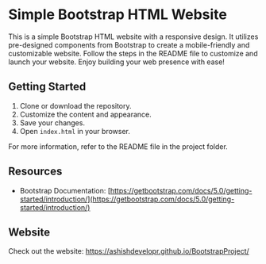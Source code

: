 # Simple Bootstrap HTML Website

This is a simple Bootstrap HTML website with a responsive design. It utilizes pre-designed components from Bootstrap to create a mobile-friendly and customizable website. Follow the steps in the README file to customize and launch your website. Enjoy building your web presence with ease!

## Getting Started

1. Clone or download the repository.
2. Customize the content and appearance.
3. Save your changes.
4. Open `index.html` in your browser.

For more information, refer to the README file in the project folder.

## Resources

- Bootstrap Documentation: [https://getbootstrap.com/docs/5.0/getting-started/introduction/](https://getbootstrap.com/docs/5.0/getting-started/introduction/)



## Website

Check out the website: https://ashishdevelopr.github.io/BootstrapProject/
